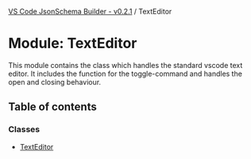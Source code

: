 [VS Code JsonSchema Builder - v0.2.1](../documentation.md) / TextEditor

# Module: TextEditor

This module contains the class which handles the standard vscode text editor.
It includes the function for the toggle-command and handles the open and closing behaviour.

## Table of contents

### Classes

- [TextEditor](../classes/TextEditor.TextEditor.md)
